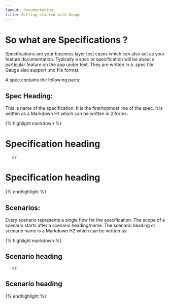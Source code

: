 ```yaml
---
layout: documentation
title: Getting started with Gauge
---
```


# So what are Specifications ?

Specifications are your business layer test cases which can also act as your feature documentation. Typically a spec or specification will be about a particular feature on the app under test. They are written in a .spec file. Gauge also support .md file format.

A spec contains the following parts:

## Spec Heading:

This is name of the specification. It is the first/topmost line of the spec. It is written as a Markdown H1 which can be written in 2 forms:

{% highlight markdown %}
# Specification heading

       or 

 Specification heading
 =====================
{% endhighlight %} 


## Scenarios:

Every scenario represents a single flow for the specification. The scope of a scenario starts after a scenario heading/name. The scenario heading or scenario name is a Markdown H2 which can be written as:

{% highlight markdown %}
## Scenario heading

       or 

 Scenario heading
 ----------------
{% endhighlight %} 

